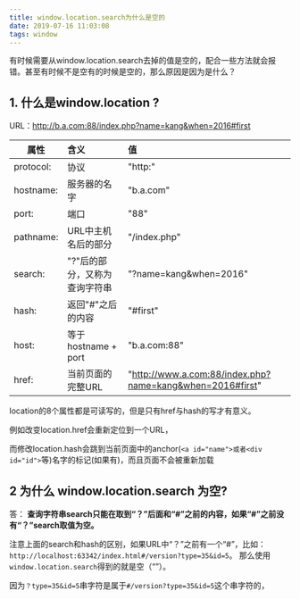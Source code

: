 ```yaml
---
title: window.location.search为什么是空的
date: 2019-07-16 11:03:08
tags: window 
---
```


有时候需要从window.location.search去掉的值是空的，配合一些方法就会报错。甚至有时候不是空有的时候是空的，那么原因是因为是什么？

<!-- more -->


## 1. 什么是window.location ?

URL：http://b.a.com:88/index.php?name=kang&when=2016#first

|属性 |含义 |值 |
| --------   | :----------- | :---- |
|protocol:	|协议	| "http:"
|hostname:  |	服务器的名字|	"b.a.com"
|port:  |	端口|	"88"
|pathname:  | URL中主机名后的部分	|"/index.php"
|search:  |	"?"后的部分，又称为查询字符串|	"?name=kang&when=2016"
|hash:  |	返回"#"之后的内容	| "#first"
|host:  |	等于hostname + port	|"b.a.com:88"| 
|href:  |	当前页面的完整URL	|"http://www.a.com:88/index.php?name=kang&when=2016#first"


location的8个属性都是可读写的，但是只有href与hash的写才有意义。

例如改变location.href会重新定位到一个URL，

而修改location.hash会跳到当前页面中的anchor(`<a id="name">或者<div id="id">`等)名字的标记(如果有)，而且页面不会被重新加载


## 2 为什么 window.location.search 为空?
答： **查询字符串search只能在取到“？”后面和“#”之前的内容，如果“#”之前没有“？”search取值为空。**

注意上面的search和hash的区别，如果URL中“？”之前有一个“#”，比如：`http://localhost:63342/index.html#/version?type=35&id=5`。
那么使用`window.location.search`得到的就是空（“”）。

因为`？type=35&id=5`串字符是属于`#/version?type=35&id=5`这个串字符的，